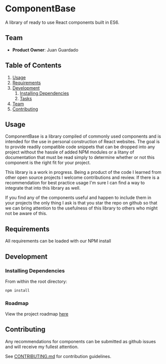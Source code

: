 # ComponentBase

A library of ready to use React components built in ES6.

## Team

  - __Product Owner__: Juan Guardado


## Table of Contents

1. [Usage](#Usage)
1. [Requirements](#requirements)
1. [Development](#development)
    1. [Installing Dependencies](#installing-dependencies)
    1. [Tasks](#tasks)
1. [Team](#team)
1. [Contributing](#contributing)

## Usage

ComponentBase is a library compiled of commonly used components and is intended for the use in personal construction of React websites.
The goal is to provide readily compatible code snippets that can be dropped into any project without the hassle of added NPM modules or a litany of documentation that must be read simply to determine whether or not this component
is the right fit for your project.

This library is a work in progress. Being a product of the code I learned from other open source projects I welcome contributions and review. If there is a recommendation for best practice usage I'm sure I can find a way to integrate that into this library as well.

If you find any of the components useful and happen to include them in your projects the only thing I ask is that you star the repo on github so that we can bring attention to the usefulness of this library to others who might not be aware of this.

## Requirements

All requirements can be loaded with our NPM install

## Development

### Installing Dependencies

From within the root directory:
```sh
npm install

```


### Roadmap

View the project roadmap [here](LINK_TO_PROJECT_ISSUES)


## Contributing

Any recommendations for components can be submitted as github issues and will receive my fullest attention.


See [CONTRIBUTING.md](CONTRIBUTING.md) for contribution guidelines.
